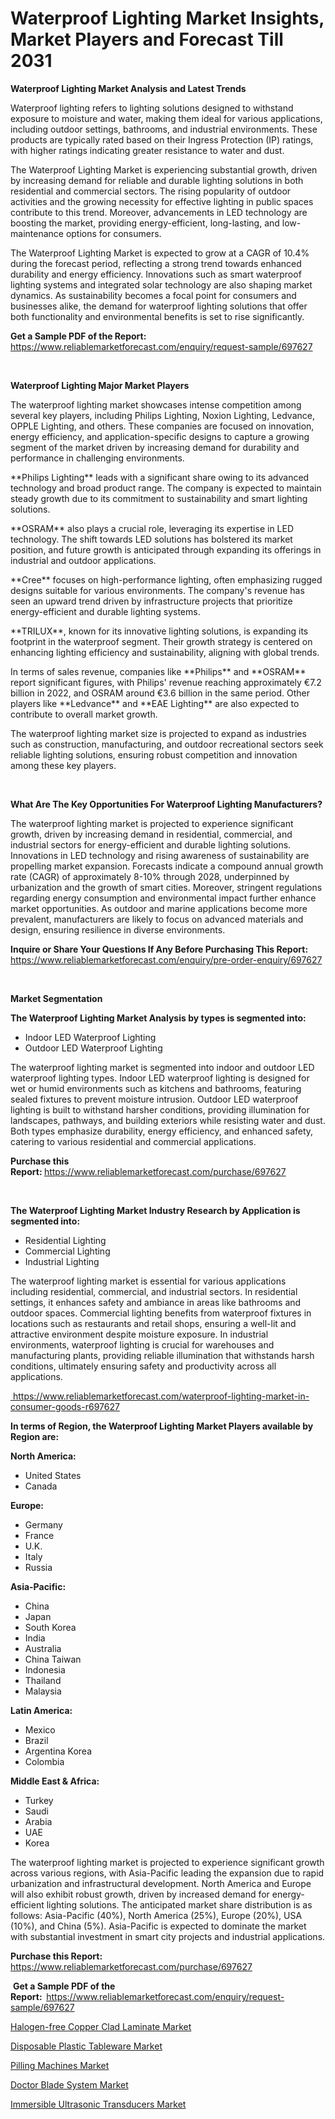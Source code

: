 <p><h1>Waterproof Lighting Market Insights, Market Players and Forecast Till 2031</h1></p><p><strong>Waterproof Lighting Market Analysis and Latest Trends</strong></p>
<p><p>Waterproof lighting refers to lighting solutions designed to withstand exposure to moisture and water, making them ideal for various applications, including outdoor settings, bathrooms, and industrial environments. These products are typically rated based on their Ingress Protection (IP) ratings, with higher ratings indicating greater resistance to water and dust. </p><p>The Waterproof Lighting Market is experiencing substantial growth, driven by increasing demand for reliable and durable lighting solutions in both residential and commercial sectors. The rising popularity of outdoor activities and the growing necessity for effective lighting in public spaces contribute to this trend. Moreover, advancements in LED technology are boosting the market, providing energy-efficient, long-lasting, and low-maintenance options for consumers.</p><p>The Waterproof Lighting Market is expected to grow at a CAGR of 10.4% during the forecast period, reflecting a strong trend towards enhanced durability and energy efficiency. Innovations such as smart waterproof lighting systems and integrated solar technology are also shaping market dynamics. As sustainability becomes a focal point for consumers and businesses alike, the demand for waterproof lighting solutions that offer both functionality and environmental benefits is set to rise significantly.</p></p>
<p><strong>Get a Sample PDF of the Report:&nbsp;</strong> <a href="https://www.reliablemarketforecast.com/enquiry/request-sample/697627?utm_campaign=1130&utm_medium=2&utm_source=Github&utm_content=ia&utm_term=18112024&utm_id=waterproof-lighting">https://www.reliablemarketforecast.com/enquiry/request-sample/697627</a></p>
<p>&nbsp;</p>
<p><strong>Waterproof Lighting Major Market Players</strong></p>
<p><p>The waterproof lighting market showcases intense competition among several key players, including Philips Lighting, Noxion Lighting, Ledvance, OPPLE Lighting, and others. These companies are focused on innovation, energy efficiency, and application-specific designs to capture a growing segment of the market driven by increasing demand for durability and performance in challenging environments.</p><p>**Philips Lighting** leads with a significant share owing to its advanced technology and broad product range. The company is expected to maintain steady growth due to its commitment to sustainability and smart lighting solutions.</p><p>**OSRAM** also plays a crucial role, leveraging its expertise in LED technology. The shift towards LED solutions has bolstered its market position, and future growth is anticipated through expanding its offerings in industrial and outdoor applications.</p><p>**Cree** focuses on high-performance lighting, often emphasizing rugged designs suitable for various environments. The company's revenue has seen an upward trend driven by infrastructure projects that prioritize energy-efficient and durable lighting systems.</p><p>**TRILUX**, known for its innovative lighting solutions, is expanding its footprint in the waterproof segment. Their growth strategy is centered on enhancing lighting efficiency and sustainability, aligning with global trends.</p><p>In terms of sales revenue, companies like **Philips** and **OSRAM** report significant figures, with Philips' revenue reaching approximately €7.2 billion in 2022, and OSRAM around €3.6 billion in the same period. Other players like **Ledvance** and **EAE Lighting** are also expected to contribute to overall market growth.</p><p>The waterproof lighting market size is projected to expand as industries such as construction, manufacturing, and outdoor recreational sectors seek reliable lighting solutions, ensuring robust competition and innovation among these key players.</p></p>
<p>&nbsp;</p>
<p><strong>What Are The Key Opportunities For Waterproof Lighting Manufacturers?</strong></p>
<p><p>The waterproof lighting market is projected to experience significant growth, driven by increasing demand in residential, commercial, and industrial sectors for energy-efficient and durable lighting solutions. Innovations in LED technology and rising awareness of sustainability are propelling market expansion. Forecasts indicate a compound annual growth rate (CAGR) of approximately 8-10% through 2028, underpinned by urbanization and the growth of smart cities. Moreover, stringent regulations regarding energy consumption and environmental impact further enhance market opportunities. As outdoor and marine applications become more prevalent, manufacturers are likely to focus on advanced materials and design, ensuring resilience in diverse environments.</p></p>
<p><strong>Inquire or Share Your Questions If Any Before Purchasing This Report:</strong> <a href="https://www.reliablemarketforecast.com/enquiry/pre-order-enquiry/697627?utm_campaign=1130&utm_medium=2&utm_source=Github&utm_content=ia&utm_term=18112024&utm_id=waterproof-lighting">https://www.reliablemarketforecast.com/enquiry/pre-order-enquiry/697627</a></p>
<p>&nbsp;</p>
<p><strong>Market Segmentation</strong></p>
<p><strong>The Waterproof Lighting Market Analysis by types is segmented into:</strong></p>
<p><ul><li>Indoor LED Waterproof Lighting</li><li>Outdoor LED Waterproof Lighting</li></ul></p>
<p><p>The waterproof lighting market is segmented into indoor and outdoor LED waterproof lighting types. Indoor LED waterproof lighting is designed for wet or humid environments such as kitchens and bathrooms, featuring sealed fixtures to prevent moisture intrusion. Outdoor LED waterproof lighting is built to withstand harsher conditions, providing illumination for landscapes, pathways, and building exteriors while resisting water and dust. Both types emphasize durability, energy efficiency, and enhanced safety, catering to various residential and commercial applications.</p></p>
<p><strong>Purchase this Report:&nbsp;</strong><a href="https://www.reliablemarketforecast.com/purchase/697627?utm_campaign=1130&utm_medium=2&utm_source=Github&utm_content=ia&utm_term=18112024&utm_id=waterproof-lighting">https://www.reliablemarketforecast.com/purchase/697627</a></p>
<p>&nbsp;</p>
<p><strong>The Waterproof Lighting Market Industry Research by Application is segmented into:</strong></p>
<p><ul><li>Residential Lighting</li><li>Commercial Lighting</li><li>Industrial Lighting</li></ul></p>
<p><p>The waterproof lighting market is essential for various applications including residential, commercial, and industrial sectors. In residential settings, it enhances safety and ambiance in areas like bathrooms and outdoor spaces. Commercial lighting benefits from waterproof fixtures in locations such as restaurants and retail shops, ensuring a well-lit and attractive environment despite moisture exposure. In industrial environments, waterproof lighting is crucial for warehouses and manufacturing plants, providing reliable illumination that withstands harsh conditions, ultimately ensuring safety and productivity across all applications.</p></p>
<p><a href="https://www.reliablemarketforecast.com/waterproof-lighting-market-in-consumer-goods-r697627?utm_campaign=1130&utm_medium=2&utm_source=Github&utm_content=ia&utm_term=18112024&utm_id=waterproof-lighting">&nbsp;https://www.reliablemarketforecast.com/waterproof-lighting-market-in-consumer-goods-r697627</a></p>
<p><strong>In terms of Region, the Waterproof Lighting Market Players available by Region are:</strong></p>
<p>
    <p> <strong> North America: </strong>
        <ul>
            <li>United States</li>
            <li>Canada</li>
        </ul>
        </p> 
    <p> <strong> Europe: </strong>
        <ul>
            <li>Germany</li>
            <li>France</li>
            <li>U.K.</li>
            <li>Italy</li>
            <li>Russia</li>
        </ul>
        </p> 
    <p> <strong> Asia-Pacific: </strong>
        <ul>
            <li>China</li>
            <li>Japan</li>
            <li>South Korea</li>
            <li>India</li>
            <li>Australia</li>
            <li>China Taiwan</li>
            <li>Indonesia</li>
            <li>Thailand</li>
            <li>Malaysia</li>
        </ul>
        </p> 
    <p> <strong> Latin America: </strong>
        <ul>
            <li>Mexico</li>
            <li>Brazil</li>
            <li>Argentina Korea</li>
            <li>Colombia</li>
        </ul>
        </p> 
    <p> <strong> Middle East & Africa: </strong>
        <ul>
            <li>Turkey</li>
            <li>Saudi</li>
            <li>Arabia</li>
            <li>UAE</li>
            <li>Korea</li>
        </ul>
    </p>
    </p>
<p><p>The waterproof lighting market is projected to experience significant growth across various regions, with Asia-Pacific leading the expansion due to rapid urbanization and infrastructural development. North America and Europe will also exhibit robust growth, driven by increased demand for energy-efficient lighting solutions. The anticipated market share distribution is as follows: Asia-Pacific (40%), North America (25%), Europe (20%), USA (10%), and China (5%). Asia-Pacific is expected to dominate the market with substantial investment in smart city projects and industrial applications.</p></p>
<p><strong>Purchase this Report: </strong><a href="https://www.reliablemarketforecast.com/purchase/697627?utm_campaign=1130&utm_medium=2&utm_source=Github&utm_content=ia&utm_term=18112024&utm_id=waterproof-lighting">https://www.reliablemarketforecast.com/purchase/697627</a></p>
<p>&nbsp;<strong>Get a Sample PDF of the Report:&nbsp;&nbsp;</strong><a href="https://www.reliablemarketforecast.com/enquiry/request-sample/697627?utm_campaign=1130&utm_medium=2&utm_source=Github&utm_content=ia&utm_term=18112024&utm_id=waterproof-lighting">https://www.reliablemarketforecast.com/enquiry/request-sample/697627</a></p>
<p><strong></strong></p>
<p><p><a href="https://github.com/RickHolmes3/Market-Research-Report-List-7/blob/main/halogen-free-copper-clad-laminate-market.md?utm_campaign=1130&utm_medium=2&utm_source=Github&utm_content=ia&utm_term=18112024&utm_id=waterproof-lighting">Halogen-free Copper Clad Laminate Market</a></p><p><a href="https://issuu.com/reportprime-2/docs/disposable-plastic-tableware-market_9d748cde5364d9?utm_campaign=1130&utm_medium=2&utm_source=Github&utm_content=ia&utm_term=18112024&utm_id=waterproof-lighting">Disposable Plastic Tableware Market</a></p><p><a href="https://www.linkedin.com/pulse/pilling-machines-market-overview-forecast-2024-2031-detailed-7dxpe?utm_campaign=1130&utm_medium=2&utm_source=Github&utm_content=ia&utm_term=18112024&utm_id=waterproof-lighting">Pilling Machines Market</a></p><p><a href="https://issuu.com/reportprime-2/docs/doctor-blade-system-market-size-203_36a1ee8f54111a?utm_campaign=1130&utm_medium=2&utm_source=Github&utm_content=ia&utm_term=18112024&utm_id=waterproof-lighting">Doctor Blade System Market</a></p><p><a href="https://www.linkedin.com/pulse/consumer-behavior-shifts-immersible-ultrasonic-transducers-iysqe?utm_campaign=1130&utm_medium=2&utm_source=Github&utm_content=ia&utm_term=18112024&utm_id=waterproof-lighting">Immersible Ultrasonic Transducers Market</a></p></p>